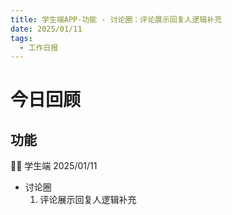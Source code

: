 ```yaml
---
title: 学生端APP-功能 - 讨论圈：评论展示回复人逻辑补充
date: 2025/01/11
tags:
  - 工作日报
---
```


# 今日回顾

## 功能

👨‍🏫 学生端 2025/01/11

- 讨论圈
  1. 评论展示回复人逻辑补充
